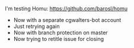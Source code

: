I'm testing Homu: https://github.com/barosl/homu

- Now with a separate cgwalters-bot account
- Just retrying again
- Now with branch protection on master
- Now trying to retitle issue for closing
